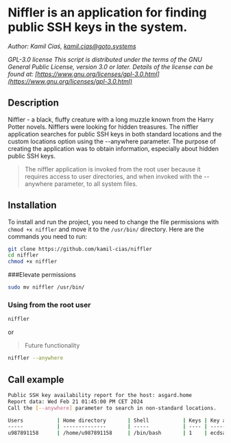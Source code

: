 # Niffler is an application for finding public SSH keys in the system.
*Author: Kamil Ciaś, <kamil.cias@goto.systems>*

*GPL-3.0 license*
*This script is distributed under the terms of the GNU General Public License, version 3.0 or later.
Details of the license can be found at: [https://www.gnu.org/licenses/gpl-3.0.html](https://www.gnu.org/licenses/gpl-3.0.html)*

## Description
Niffler - a black, fluffy creature with a long muzzle known from the Harry Potter novels.
Nifflers were looking for hidden treasures. The niffler application searches for public SSH keys in both standard locations and the custom locations option using the --anywhere parameter. The purpose of creating the application was to obtain information, especially about hidden public SSH keys.

> The niffler application is invoked from the root user because it requires access to user directories, and when invoked with the --anywhere parameter, to all system files.

## Installation
To install and run the project, you need to change the file permissions with `chmod +x niffler` and move it to the `/usr/bin/` directory. Here are the commands you need to run:

```bash
git clone https://github.com/kamil-cias/niffler
cd niffler
chmod +x niffler
```
###Elevate permissions
```bash
sudo mv niffler /usr/bin/
```

### Using from the root user
```bash
niffler
```
or
> Future functionality

```bash
niffler --anywhere
```

## Call example
```bash
Public SSH key availability report for the host: asgard.home
Report data: Wed Feb 21 01:45:00 PM CET 2024
Call the [--anywhere] parameter to search in non-standard locations.

Users           | Home directory       | Shell           | Keys | Key algorithm        | Key start                                | Last login                    
-----           | --------------       | -----           | ---- | -------------        | ---------                                | ----------                    
u987891158      | /home/u987891158     | /bin/bash       | 1    | ecdsa-sha2-nistp521  | AAAAE2VjZHNhLXNoYTItbmlzdHA1MjEAAAAIbmlz | Feb 20 22:17 - 
```


